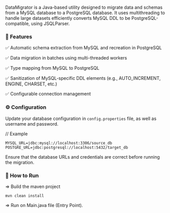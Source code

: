 DataMigrator is a Java-based utility designed to migrate data and schemas from a MySQL database to a PostgreSQL
database.
It uses multithreading to handle large datasets efficiently converts MySQL DDL to be PostgreSQL-compatible, using
JSQLParser.

### 📌 **Features**

✅ Automatic schema extraction from MySQL and recreation in PostgreSQL

✅ Data migration in batches using multi-threaded workers

✅ Type mapping from MySQL to PostgreSQL

✅ Sanitization of MySQL-specific DDL elements (e.g., AUTO_INCREMENT, ENGINE, CHARSET, etc.)

✅ Configurable connection management

### ⚙️ **Configuration**

Update your database configuration in `config.properties` file, as well as username and password.

// Example

`MYSQL_URL=jdbc:mysql://localhost:3306/source_db`
`POSTGRE_URL=jdbc:postgresql://localhost:5432/target_db`

Ensure that the database URLs and credentials are correct before running the migration.

### 🚀 **How to Run**

=> Build the maven project

`mvn clean install`

=> Run on Main.java file (Entry Point).